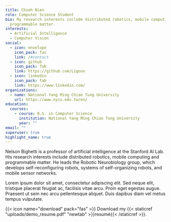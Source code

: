 ```yaml
---
title: Chieh Nien
role: Computer Science Student
bio: My research interests include distributed robotics, mobile computing and
  programmable matter.
interests:
  - Artificial Intelligence
  - Computer Vision
social:
  - icon: envelope
    icon_pack: fas
    link: /#contact
  - icon: github
    icon_pack: fab
    link: https://github.com/Ligoon
  - icon: linkedin
    icon_pack: fab
    link: https://www.linkedin.com/
organizations:
  - name: National Yang Ming Chiao Tung University
    url: https://www.nycu.edu.tw/en/
education:
  courses:
    - course: B.S. in Computer Science
      institution: National Yang Ming Chiao Tung University
      year: ""
email: ""
superuser: true
highlight_name: true
---
```


Nelson Bighetti is a professor of artificial intelligence at the Stanford AI Lab. His research interests include distributed robotics, mobile computing and programmable matter. He leads the Robotic Neurobiology group, which develops self-reconfiguring robots, systems of self-organizing robots, and mobile sensor networks.

Lorem ipsum dolor sit amet, consectetur adipiscing elit. Sed neque elit, tristique placerat feugiat ac, facilisis vitae arcu. Proin eget egestas augue. Praesent ut sem nec arcu pellentesque aliquet. Duis dapibus diam vel metus tempus vulputate.

{{< icon name="download" pack="fas" >}} Download my {{< staticref "uploads/demo_resume.pdf" "newtab" >}}resumé{{< /staticref >}}.

